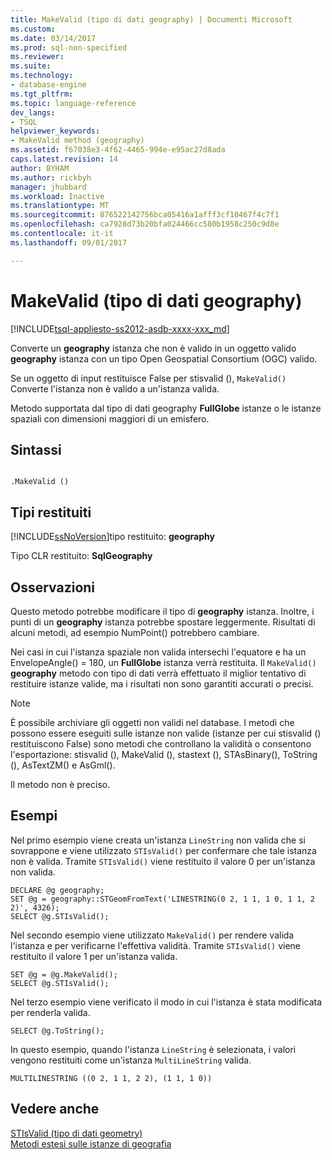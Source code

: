 ```yaml
---
title: MakeValid (tipo di dati geography) | Documenti Microsoft
ms.custom: 
ms.date: 03/14/2017
ms.prod: sql-non-specified
ms.reviewer: 
ms.suite: 
ms.technology:
- database-engine
ms.tgt_pltfrm: 
ms.topic: language-reference
dev_langs:
- TSQL
helpviewer_keywords:
- MakeValid method (geography)
ms.assetid: f67038e3-4f62-4465-994e-e95ac27d8ada
caps.latest.revision: 14
author: BYHAM
ms.author: rickbyh
manager: jhubbard
ms.workload: Inactive
ms.translationtype: MT
ms.sourcegitcommit: 876522142756bca05416a1afff3cf10467f4c7f1
ms.openlocfilehash: ca7928d73b20bfa024466cc580b1958c250c9d8e
ms.contentlocale: it-it
ms.lasthandoff: 09/01/2017

---
```

# <a name="makevalid-geography-data-type"></a>MakeValid (tipo di dati geography)
[!INCLUDE[tsql-appliesto-ss2012-asdb-xxxx-xxx_md](../../includes/tsql-appliesto-ss2012-asdb-xxxx-xxx-md.md)]

  Converte un **geography** istanza che non è valido in un oggetto valido **geography** istanza con un tipo Open Geospatial Consortium (OGC) valido.  
  
 Se un oggetto di input restituisce False per stisvalid (), `MakeValid()` Converte l'istanza non è valido a un'istanza valida.  
  
 Metodo supportata dal tipo di dati geography **FullGlobe** istanze o le istanze spaziali con dimensioni maggiori di un emisfero.  
  
## <a name="syntax"></a>Sintassi  
  
```  
  
.MakeValid ()  
```  
  
## <a name="return-types"></a>Tipi restituiti  
 [!INCLUDE[ssNoVersion](../../includes/ssnoversion-md.md)]tipo restituito: **geography**  
  
 Tipo CLR restituito: **SqlGeography**  
  
## <a name="remarks"></a>Osservazioni  
 Questo metodo potrebbe modificare il tipo di **geography** istanza. Inoltre, i punti di un **geography** istanza potrebbe spostare leggermente. Risultati di alcuni metodi, ad esempio NumPoint() potrebbero cambiare.  
  
 Nei casi in cui l'istanza spaziale non valida intersechi l'equatore e ha un EnvelopeAngle() = 180, un **FullGlobe** istanza verrà restituita. Il `MakeValid()` **geography** metodo con tipo di dati verrà effettuato il miglior tentativo di restituire istanze valide, ma i risultati non sono garantiti accurati o precisi.  
  
> [!NOTE]  
>  È possibile archiviare gli oggetti non validi nel database. I metodi che possono essere eseguiti sulle istanze non valide (istanze per cui stisvalid () restituiscono False) sono metodi che controllano la validità o consentono l'esportazione: stisvalid (), MakeValid (), stastext (), STAsBinary(), ToString (), AsTextZM() e AsGml().  
  
 Il metodo non è preciso.  
  
## <a name="examples"></a>Esempi  
 Nel primo esempio viene creata un'istanza `LineString` non valida che si sovrappone e viene utilizzato `STIsValid()` per confermare che tale istanza non è valida. Tramite `STIsValid()` viene restituito il valore 0 per un'istanza non valida.  
  
```  
DECLARE @g geography;  
SET @g = geography::STGeomFromText('LINESTRING(0 2, 1 1, 1 0, 1 1, 2 2)', 4326);  
SELECT @g.STIsValid();  
```  
  
 Nel secondo esempio viene utilizzato `MakeValid()` per rendere valida l'istanza e per verificarne l'effettiva validità. Tramite `STIsValid()` viene restituito il valore 1 per un'istanza valida.  
  
```  
SET @g = @g.MakeValid();  
SELECT @g.STIsValid();  
```  
  
 Nel terzo esempio viene verificato il modo in cui l'istanza è stata modificata per renderla valida.  
  
```  
SELECT @g.ToString();  
```  
  
 In questo esempio, quando l'istanza `LineString` è selezionata, i valori vengono restituiti come un'istanza `MultiLineString` valida.  
  
```  
MULTILINESTRING ((0 2, 1 1, 2 2), (1 1, 1 0))  
```  
  
## <a name="see-also"></a>Vedere anche  
 [STIsValid &#40;tipo di dati geometry&#41;](../../t-sql/spatial-geometry/stisvalid-geometry-data-type.md)   
 [Metodi estesi sulle istanze di geografia](../../t-sql/spatial-geography/extended-methods-on-geography-instances.md)  
  
  


